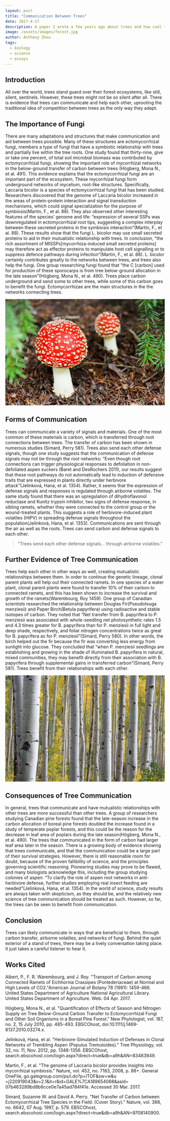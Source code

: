 ```yaml
---
layout: post
title: "Communication Between Trees"
date: 2017-4-17
description: A paper I wrote a few years ago about trees and how cool they are.
image: /assets/images/forest.jpg
author: Anthony Zhou
tags:
  - biology
  - science
  - essays
---
```

## Introduction

All over the world, trees stand guard over their forest ecosystems, like still, silent, sentinels. However, these trees might not be so silent after all. There is evidence that trees can communicate and help each other, uprooting the traditional idea of competition between trees as the only way they adapt.

## The Importance of Fungi
There are many adaptations and structures that make communication and aid between trees possible. Many of these structures are ectomycorrhizal fungi, members a type of fungi that have a symbiotic relationship with trees and partially live within the tree roots. One study found that thirty-nine, give or take one percent, of total soil microbial biomass was contributed by ectomycorrhizal fungi, showing the important role of mycorrhizal networks in the below-ground transfer of carbon between trees (Högberg, Mona N., et al. 491). This evidence explains that the ectomycorrhizal fungi are an important part of the ecosystem. These mycorrhizal fungi form underground networks of mycelium, root-like structures. Specifically, Laccaria bicolor is a species of ectomycorrhizal fungi that has been studied. Researchers discovered that the genome of Laccaria bicolor increased in the areas of protein-protein interaction and signal transduction mechanisms, which could signal specialization for the purpose of symbiosis(Martin, F., et al. 88). They also observed other interesting features of the species’ genome and life: “expression of several SSPs was downregulated in ectomycorrhizal root tips, suggesting a complex interplay between these secreted proteins in the symbiosis interaction”(Martin, F., et al. 88). These results show that the fungi L. bicolor may use small secreted proteins to aid in their mutualistic relationship with trees. In conclusion, “the rich assortment of MISSPs[mycorrhiza-induced small secreted proteins] may therefore act as effector proteins to manipulate host cell signalling or to suppress defence pathways during infection”(Martin, F., et al. 88). L. bicolor certainly contributes greatly to the networks between trees, and trees also help the fungi. One group researching fungi found that ”the C [carbon] used for production of these sporocarps is from tree below-ground allocation in the late season”(Högberg, Mona N., et al. 490). Trees place carbon underground and send some to other trees, while some of this carbon goes to benefit the fungi. Ectomycorrhizae are the main structures in the the networks connecting trees.

![Mushrooms](/assets/images/mushroom.jpg)

## Forms of Communication
Trees can communicate a variety of signals and materials. One of the most common of these materials is carbon, which is transferred through root connections between trees. The transfer of carbon has been shown in numerous studies (Simard, Perry 581). Trees also send each other defense signals, though one study suggests that the communication of defense signals may not be through the root networks: “Even though root connections can trigger physiological responses to defoliation in non-defoliated aspen suckers (Baret and DesRochers 2011), our results suggest that these root pathways do not automatically lead to induction of defensive traits that are expressed in plants directly under herbivore attack”(Jelínková, Hana, et al. 1354).  Rather, it seems that the expression of defense signals and responses is regulated through airborne volatiles. The same study found that there was an upregulation of dihydroflavonol reductase and Kunitz trypsin inhibitor, two signs of defense response, in sibling ramets, whether they were connected to the control group or the wound-treated plants. This suggests a role of herbivore-induced plant volatiles (HIPV) in spreading defense signals throughout the population(Jelínková, Hana, et al. 1353). Communications are sent through the air as well as the roots. Trees can send carbon and defense signals to each other.

> "Trees send each other defense signals... through airborne volatiles."

## Further Evidence of Tree Communication
Trees help each other in other ways as well, creating mutualistic relationships between them. In order to continue the genetic lineage, clonal parent plants will help out their connected ramets. In one species of a water plant, clonal parent plants were found to transfer 10% of their carbon to connected ramets, and this has been shown to increase the survival and growth of the ramets(Warembourg, Roy 1459).  One group of Canadian scientists researched the relationship between Douglas Fir(Pseudotsuga menziesii) and Paper Birch(Betula papyrifera) using radioactive and stable isotopes of carbon. They noted that “Net transfer from B. papyrifera to P. menziesii was associated with whole-seedling net photosynthetic rates 1.5 and 4.3 times greater for B. papyrifera than for P. menziesii in full light and deep shade, respectively, and foliar nitrogen concentrations twice as great for B. papyrifera as for P. menziesii”(Simard, Perry 580). In other words, the birch helped out the fir because the fir was converting less energy from sunlight into glucose. They concluded that “when P. menziesii seedlings are establishing and growing in the shade of illuminated B. papyrifera in natural, mixed communities, they may benefit directly from their association with B. papyrifera through supplemental gains in transferred carbon”(Simard, Perry 581). Trees benefit from their relationships with each other.

![Mushrooms](/assets/images/birch.jpg)

## Consequences of Tree Communication
In general, trees that communicate and have mutualistic relationships with other trees are more successful than other trees. A group of researchers studying Canadian pine forests found that the late-season increase in the carbon allocation of boreal pine forests doubled the increase found in a study of temperate poplar forests, and this could be the reason for the decrease in leaf area of poplars during the late season(Högberg, Mona N., et al. 490). The trees that communicated in the form of carbon had larger leaf area later in the season. There is a growing body of evidence showing that trees communicate, and that the communication could be a large part of their survival strategies. However, there is still reasonable room for doubt, because of the proven fallibility of science, and the principles governing scientific reasoning. Pioneering studies may prove to be flawed, and many biologists acknowledge this, including the group studying colonies of aspen: “To clarify the role of aspen root networks in anti-herbivore defense, further studies employing real insect feeding are needed”(Jelínková, Hana, et al. 1354). In the world of science, study results are always taken with skepticism, as they should be, and the relatively new science of tree communication should be treated as such. However, so far, the trees can be seen to benefit from communication.

## Conclusion
Trees can likely communicate in ways that are beneficial to them, through carbon transfer, airborne volatiles, and networks of fungi. Behind the quiet exterior of a stand of trees, there may be a lively conversation taking place. It just takes a careful listener to hear it.



## Works Cited

Albert, P., F. R. Warembourg, and J. Roy. "Transport of Carbon among Connected Ramets of
Eichhornia Crassipes (Pontederiaceae) at Normal and High Levels of CO2."American Journal of Botany 78 (1991): 1459-466. United States Department of Agriculture National Agricultural Library. United States Department of Agriculture. Web. 04 Apr. 2017.

Högberg, Mona N., et al. "Quantification of Effects of Season and Nitrogen Supply on Tree
Below-Ground Carbon Transfer to Ectomycorrhizal Fungi and Other Soil Organisms in a Boreal Pine Forest." New Phytologist, vol. 187, no. 2, 15 July 2010, pp. 485-493. EBSCOhost, doi:10.1111/j.1469-8137.2010.03274.x.

Jelínková, Hana, et al. "Herbivore-Simulated Induction of Defenses in Clonal Networks of
Trembling Aspen (Populus Tremuloides)." Tree Physiology, vol. 32, no. 11, Nov. 2012, pp. 1348-1356. EBSCOhost, search.ebscohost.com/login.aspx?direct=true&db=a9h&AN=83483949.

Martin, F., et al. "The genome of Laccaria bicolor provides insights into mycorrhizal symbiosis."
Nature, vol. 452, no. 7183, 2008, p. 88+. General OneFile, go.galegroup.com/ps/i.do?p=ITOF&sw=w&u
=j220919043&v=2.1&it=r&id=GALE%7CA189654068&asid=
07b463289bd8b6cce0e7a45ad784f41e. Accessed 30 Mar. 2017.

Simard, Suzanne W. and David A. Perry. "Net Transfer of Carbon between Ectomycorrhizal Tree
Species in the Field. (Cover Story)." Nature, vol. 388, no. 6642, 07 Aug. 1997, p. 579. EBSCOhost, search.ebscohost.com/login.aspx?direct=true&db=a9h&AN=9708140900.
